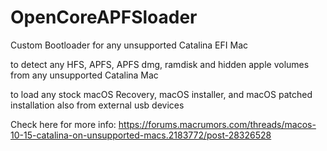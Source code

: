 # OpenCoreAPFSloader

Custom Bootloader for any unsupported Catalina EFI Mac

to detect any HFS, APFS, APFS dmg, ramdisk and hidden apple volumes from any unsupported Catalina Mac

to load any stock macOS Recovery, macOS installer, and macOS patched installation also from external usb devices

Check here for more info: https://forums.macrumors.com/threads/macos-10-15-catalina-on-unsupported-macs.2183772/post-28326528
